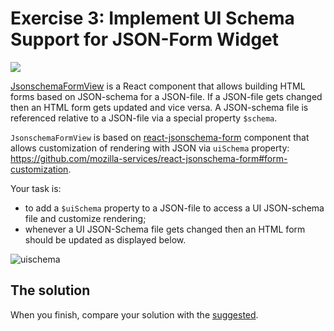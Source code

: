 # Exercise 3: Implement UI Schema Support for JSON-Form Widget

<a href="https://gitpod.io#https://github.com/TypeFox/ecf2018-theia-workshop/tree/exercise-3" target="_blank">
<img src="https://user-images.githubusercontent.com/914497/41273050-1f1658d4-6e18-11e8-884e-7270d4ac4923.gif" />
</a>

[JsonschemaFormView](jsonschema-form-extension/src/browser/jsonschema-form-view.tsx) is a React component that allows building HTML forms based on JSON-schema for a JSON-file.
If a JSON-file gets changed then an HTML form gets updated and vice versa. A JSON-schema file is referenced relative to a JSON-file via a special property `$schema`.
 
`JsonschemaFormView` is based on [react-jsonschema-form](https://github.com/mozilla-services/react-jsonschema-form) component that allows customization of rendering with JSON via `uiSchema` property: https://github.com/mozilla-services/react-jsonschema-form#form-customization.

Your task is:
- to add a `$uiSchema` property to a JSON-file to access a UI JSON-schema file and customize rendering;
- whenever a UI JSON-Schema file gets changed then an HTML form should be updated as displayed below.

![uischema](https://user-images.githubusercontent.com/3082655/41195122-fe170490-6c27-11e8-81fc-d1accd89d971.gif)

## The solution

When you finish, compare your solution with the [suggested](https://github.com/TypeFox/ecf2018-theia-workshop/blob/1fee6cfddbaa6512db227f36efb8f07f0bd3f205/jsonschema-form-extension/src/browser/jsonschema-form-view.tsx#L13).
